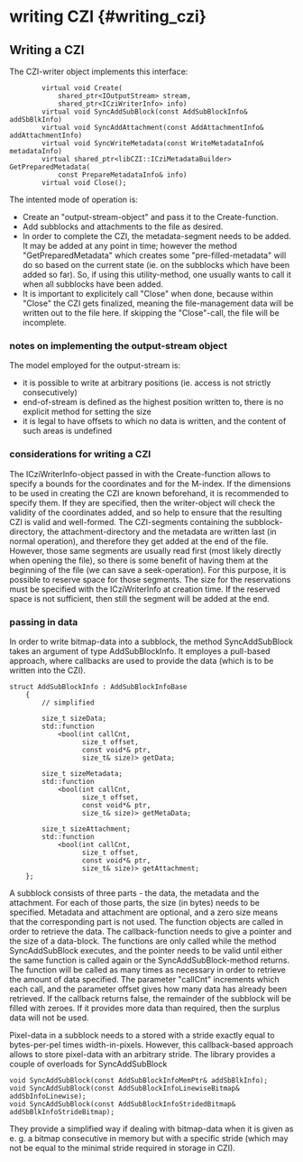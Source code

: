 writing CZI				{#writing_czi}
===========


## Writing a CZI ##

The CZI-writer object implements this interface:

~~~~~~~~~~~~~~~~~~~~~{.cpp}
		virtual void Create(
			shared_ptr<IOutputStream> stream, 
			shared_ptr<ICziWriterInfo> info) 
		virtual void SyncAddSubBlock(const AddSubBlockInfo& addSbBlkInfo)
		virtual void SyncAddAttachment(const AddAttachmentInfo& addAttachmentInfo)
		virtual void SyncWriteMetadata(const WriteMetadataInfo& metadataInfo)
		virtual shared_ptr<libCZI::ICziMetadataBuilder> GetPreparedMetadata(
			const PrepareMetadataInfo& info)
		virtual void Close();
~~~~~~~~~~~~~~~~~~~~~

The intented mode of operation is:
* Create an "output-stream-object" and pass it to the Create-function.
* Add subblocks and attachments to the file as desired.
* In order to complete the CZI, the metadata-segment needs to be added. It may be added at any point in time; however the method "GetPreparedMetadata"
   which creates some "pre-filled-metadata" will do so based on the current state (ie. on the subblocks which have been added so far). So, if using
   this utility-method, one usually wants to call it when all subblocks have been added.
* It is important to explicitely call "Close" when done, because within "Close" the CZI gets finalized, meaning the file-management data will be
   written out to the file here. If skipping the "Close"-call, the file will be incomplete.

### notes on implementing the output-stream object ###

The model employed for the output-stream is:
* it is possible to write at arbitrary positions (ie. access is not strictly consecutively)
* end-of-stream is defined as the highest position written to, there is no explicit method for setting the size
* it is legal to have offsets to which no data is written, and the content of such areas is undefined

### considerations for writing a CZI ###

The ICziWriterInfo-object passed in with the Create-function allows to specify a bounds for the coordinates and for the M-index. If the 
dimensions to be used in creating the CZI are known beforehand, it is recommended to specify them. If they are specified, then the
writer-object will check the validity of the coordinates added, and so help to ensure that the resulting CZI is valid and well-formed.
The CZI-segments containing the subblock-directory, the attachment-directory and the metadata are written last (in normal operation), and 
therefore they get added at the end of the file. However, those same segments are usually read first (most likely directly when opening
the file), so there is some benefit of having them at the beginning of the file (we can save a seek-operation). For this purpose, it is
possible to reserve space for those segments. The size for the reservations must be specified with the ICziWriterInfo at creation time.
If the reserved space is not sufficient, then still the segment will be added at the end.

### passing in data

In order to write bitmap-data into a subblock, the method SyncAddSubBlock takes an argument of type AddSubBlockInfo. It employes a pull-based approach, where callbacks are used to provide the data (which is to be written into the CZI).

~~~~~~~~~~~~~~~~~~~~~{.cpp}
struct AddSubBlockInfo : AddSubBlockInfoBase
	{
		// simplified

		size_t sizeData;		
		std::function
			<bool(int callCnt, 
				  size_t offset, 
				  const void*& ptr, 
				  size_t& size)> getData;

		size_t sizeMetadata;	
		std::function
			<bool(int callCnt, 
				  size_t offset, 
				  const void*& ptr, 
				  size_t& size)> getMetaData;

		size_t sizeAttachment;	
		std::function
			<bool(int callCnt, 
				  size_t offset, 
				  const void*& ptr, 
				  size_t& size)> getAttachment;
	};
~~~~~~~~~~~~~~~~~~~~~

A subblock consists of three parts - the data, the metadata and the attachment. For each of those parts, the size (in bytes) needs to be specified. Metadata and attachment are optional, and a zero size means that the corresponding part is not used. The function objects are called in order to retrieve the data. The callback-function needs to give a pointer and the size of a data-block. The functions are only called while the method SyncAddSubBlock executes, and the pointer needs to be valid until either the same function is called again or the SyncAddSubBlock-method returns. The function will be called as many times as necessary in order to retrieve the amount of data specified. The parameter "callCnt" increments which each call, and the parameter offset gives how many data has already been retrieved.
If the callback returns false, the remainder of the subblock will be filled with zeroes. If it provides more data than required, then the surplus data will not be used.

Pixel-data in a subblock needs to a stored with a stride exactly equal to bytes-per-pel times width-in-pixels. However, this callback-based approach allows to store pixel-data with an arbitrary stride.
The library provides a couple of overloads for SyncAddSubBlock 

~~~~~~~~~~~~~~~~~~~~~{.cpp}
void SyncAddSubBlock(const AddSubBlockInfoMemPtr& addSbBlkInfo);
void SyncAddSubBlock(const AddSubBlockInfoLinewiseBitmap& addSbInfoLinewise);
void SyncAddSubBlock(const AddSubBlockInfoStridedBitmap& addSbBlkInfoStrideBitmap);
~~~~~~~~~~~~~~~~~~~~~

They provide a simplified way if dealing with bitmap-data when it is given as e. g. a bitmap consecutive in memory but with a specific stride (which may not be equal to the minimal stride required in storage in CZI).